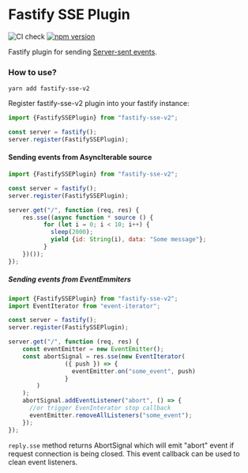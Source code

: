 # Fastify SSE Plugin
![CI check](https://github.com/NodeFactoryIo/fastify-sse-v2/workflows/CI%20check/badge.svg?branch=master)
[![npm version](https://badge.fury.io/js/fastify-sse-v2.svg)](https://badge.fury.io/js/fastify-sse-v2)

Fastify plugin for sending [Server-sent events](https://en.wikipedia.org/wiki/Server-sent_events).

### How to use?

```terminal
yarn add fastify-sse-v2
```
Register fastify-sse-v2 plugin into your fastify instance:
```javascript
import {FastifySSEPlugin} from "fastify-sse-v2";

const server = fastify();
server.register(FastifySSEPlugin);
```

#### Sending events from AsyncIterable source

```javascript
import {FastifySSEPlugin} from "fastify-sse-v2";

const server = fastify();
server.register(FastifySSEPlugin);

server.get("/", function (req, res) {
    res.sse((async function * source () {
          for (let i = 0; i < 10; i++) {
            sleep(2000);
            yield {id: String(i), data: "Some message"};
          }
    })());
});
```

##### Sending events from EventEmmiters

```javascript
import {FastifySSEPlugin} from "fastify-sse-v2";
import EventIterator from "event-iterator";

const server = fastify();
server.register(FastifySSEPlugin);

server.get("/", function (req, res) {
    const eventEmitter = new EventEmitter();
    const abortSignal = res.sse(new EventIterator(
                ({ push }) => {
                  eventEmitter.on("some_event", push)
                }
        )
    );
    abortSignal.addEventListener("abort", () => {
      //or trigger EvenInterator stop callback
      eventEmitter.removeAllListeners("some_event");
    });
});
```

`reply.sse` method returns AbortSignal which will emit "abort" event if request connection is being closed.
This event callback can be used to clean event listeners.
